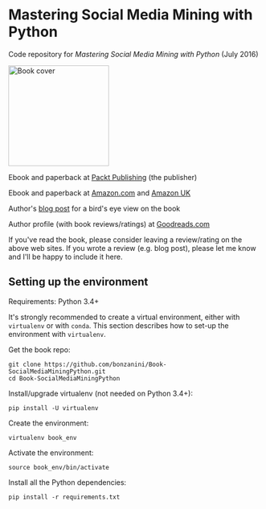 Mastering Social Media Mining with Python
=========================================

Code repository for _Mastering Social Media Mining with Python_ (July 2016)

<img src="https://github.com/bonzanini/Book-SocialMediaMiningPython/blob/master/book-cover.jpg" alt="Book cover" width="200" />

Ebook and paperback at [Packt Publishing](https://www.packtpub.com/big-data-and-business-intelligence/mastering-social-media-mining-python "Mastering Social Media Mining with Python") (the publisher)

Ebook and paperback at [Amazon.com](https://www.amazon.com/Mastering-Social-Media-Mining-Python/dp/1783552018 "Mastering Social Media Mining with Python") and [Amazon UK](https://www.amazon.co.uk/Mastering-Social-Media-Mining-Python/dp/1783552018 "Mastering Social Media Mining with Python")

Author's [blog post](https://marcobonzanini.com/2016/08/02/mastering-social-media-mining-with-python/ "Mastering Social Media Mining with Python") for a bird's eye view on the book

Author profile (with book reviews/ratings) at [Goodreads.com](https://goodreads.com/marcobonzanini "Marco Bonzanini on goodreads.com")

If you've read the book, please consider leaving a review/rating on the above web sites. If you wrote a review (e.g. blog post), please let me know and I'll be happy to include it here.

Setting up the environment
-----

Requirements: Python 3.4+

It's strongly recommended to create a virtual environment, either with `virtualenv` or with `conda`. This section describes how to set-up the environment with `virtualenv`.

Get the book repo:

    git clone https://github.com/bonzanini/Book-SocialMediaMiningPython.git
    cd Book-SocialMediaMiningPython

Install/upgrade virtualenv (not needed on Python 3.4+):

    pip install -U virtualenv

Create the environment:

    virtualenv book_env

Activate the environment:

    source book_env/bin/activate

Install all the Python dependencies:

    pip install -r requirements.txt

